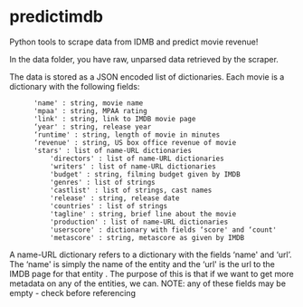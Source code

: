 predictimdb
===========

Python tools to scrape data from IDMB and predict movie revenue!

In the data folder, you have raw, unparsed data retrieved by the scraper.

The data is stored as a JSON encoded list of dictionaries. Each movie is a dictionary with the following fields:


	      'name' : string, movie name
	      'mpaa' : string, MPAA rating
	      'link' : string, link to IMDB movie page
	      ‘year' : string, release year
	      ‘runtime' : string, length of movie in minutes
	      ‘revenue' : string, US box office revenue of movie
	      'stars' : list of name-URL dictionaries
              'directors' : list of name-URL dictionaries
              'writers' : list of name-URL dictionaries
              'budget' : string, filming budget given by IMDB
              'genres' : list of strings
              'castlist' : list of strings, cast names
              'release' : string, release date
              'countries' : list of strings
              'tagline' : string, brief line about the movie
              'production' : list of name-URL dictionaries
              'userscore' : dictionary with fields ‘score' and ‘count'
              'metascore' : string, metascore as given by IMDB

A name-URL dictionary refers to a dictionary with the fields ‘name' and ‘url’. The ‘name' is simply the name of the entity and the ‘url' is the url to the IMDB page for that entity . The purpose of this is that if we want to get more metadata on any of the entities, we can. NOTE: any of these fields may be empty - check before referencing


